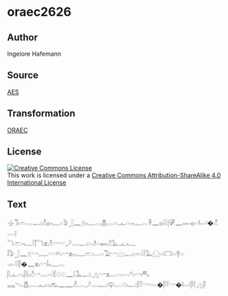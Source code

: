 # oraec2626

## Author

Ingelore Hafemann

## Source

[AES](https://github.com/simondschweitzer/aes)

## Transformation

[ORAEC](https://oraec.github.io/)

## License

<a rel="license" href="http://creativecommons.org/licenses/by-sa/4.0/"><img alt="Creative Commons License" style="border-width:0" src="https://i.creativecommons.org/l/by-sa/4.0/88x31.png" /></a><br />This work is licensed under a <a rel="license" href="http://creativecommons.org/licenses/by-sa/4.0/">Creative Commons Attribution-ShareAlike 4.0 International License</a>

## Text

𓇼𓀢𓏛𓂋𓂝𓁚𓐍𓆑𓏏𓅱𓃀𓈖𓇶𓆑𓂋𓆣𓂋𓏏𓊵𓏏𓊪𓆑𓐛𓋹𓈖𓐍𓇋𓋔𓏞𓈖𓆱𓐍𓏏𓂡�𓀯𓐙𓊤<br>
𓆓𓂧𓆑𓇋𓐩𓆓𓁷𓁚𓎡𓎟𓌳𓐙𓂝𓏏𓁦𓏏𓍃𓀭𓅓𓊵𓆑<br>
𓄤𓅱𓃀𓈖𓇶𓎡𓊪𓊃𓎟𓄦𓎡𓁷𓏤𓊪𓊃𓂧𓐖𓏏𓅐𓎡𓈍𓂝𓏛𓇋𓍘𓅓𓈌𓏏𓉐𓏏𓋁𓏏<br>
𓁹𓇋𓇋𓋴�𓈖𓁷𓏤𓎡𓄤𓆑𓂋<br>
𓋴𓊵𓏏𓊪𓋴𓍛𓏤𓀭𓎡𓂋𓏏𓇋𓆴𓇳𓇳𓈖𓌰𓅓𓂢𓂻𓎡𓁷𓂋𓏏𓇯𓄣𓏤𓎡𓄫𓏤<br>
𓈘𓌫𓆣𓐛𓊵𓏥𓃹𓈖𓈖𓁚𓐛𓌳𓐙𓂝𓊡𓐛𓇳𓏤𓂝𓋴𓎝𓎡𓏏𓏏�𓋴𓎝𓎡�𓂡𓋴𓎛𓂻𓋴<br>
